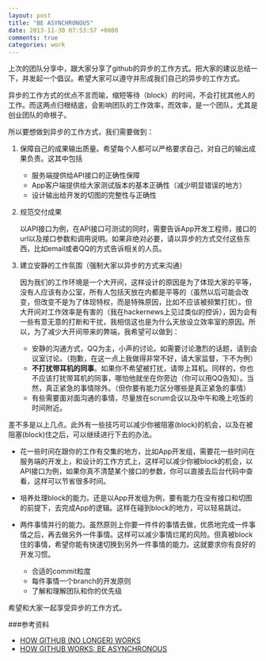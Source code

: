 ```yaml
---
layout: post
title: "BE ASYNCHRONOUS"
date: 2013-11-30 07:53:57 +0800
comments: true
categories: work
---
```

上次的团队分享中，跟大家分享了github的异步的工作方式。把大家的建议总结一下，并发起一个倡议。希望大家可以遵守并形成我们自己的异步的工作方式。

异步的工作方式的优点不言而喻，缩短等待（block）的时间，不会打扰其他人的工作。而这两点归根结底，会影响团队的工作效率，而效率，是一个团队，尤其是创业团队的命根子。

所以要想做到异步的工作方式，我们需要做到：

1. 保障自己的成果输出质量。希望每个人都可以严格要求自己，对自己的输出成果负责。这其中包括
	* 服务端提供给API接口的正确性保障
	* App客户端提供给大家测试版本的基本正确性（减少明显错误的地方）
	* 设计输出给开发的切图的完整性与正确性
2. 规范交付成果

	以API接口为例，在API接口可测试的同时，需要告诉App开发工程师，接口的url以及接口参数和调用说明。如果非绝对必要，请以异步的方式交付这些东西，比如email或者QQ的方式告诉相关的人员。
3. 建立安静的工作氛围（强制大家以异步的方式来沟通）

	因为我们的工作环境是一个大开间，这样设计的原因是为了体现大家的平等，没有人应该有办公室，所有人包括天放在内都是平等的（虽然以后可能会改变，但改变不是为了体现特权，而是特殊原因，比如不应该被频繁打扰）。但大开间对工作效率是有害的（我在hackernews上见过类似的控诉），因为会有一些有意无意的打断和干扰，我相信这也是为什么天放设立效率室的原因。所以，为了减少大开间带来的弊端，我希望可以做到：
	* 安静的沟通方式，QQ为主，小声的讨论。如需要讨论激烈的话题，请到会议室讨论。（抱歉，在这一点上我做得非常不好，请大家监督，下不为例）
	* **不打扰带耳机的同事**。如果你不希望被打扰，请带上耳机。同样的，你也不应该打扰带耳机的同事，哪怕他就坐在你旁边（你可以用QQ告知）。当然，真正紧急的事情除外。（但你要有能力区分哪些是真正紧急的事情）
	* 有些需要面对面沟通的事情，尽量放在scrum会议以及中午和晚上吃饭的时间附近。

差不多是以上几点。此外有一些技巧可以减少你被阻塞(block)的机会，以及在被阻塞(block)住之后，可以继续进行下去的办法。

* 花一些时间在跟你的工作有交集的地方，比如App开发组，需要花一些时间在服务端的开发上，和设计的工作方式上，这样可以减少你被block的机会，以API接口为例，如果你真不清楚某个接口的参数，你可以直接去后台代码中查看，这样可以节省很多时间。

* 培养处理block的能力。还是以App开发组为例，要有能力在没有接口和切图的前提下，去完成App的逻辑。这样在碰到block的地方，可以轻易跳过。

* 两件事情并行的能力。虽然原则上你要一件件的事情去做，优质地完成一件事情之后，再去做另外一件事情。这样可以减少事情烂尾的风险。但真被block住的事情，希望你能有快速切换到另外一件事情的能力。这就要求你有良好的开发习惯。
	* 合适的commit粒度
	* 每件事情一个branch的开发原则
	* 了解和理解团队和你的优先级
	
希望和大家一起享受异步的工作方式。





###参考资料

* [HOW GITHUB (NO LONGER) WORKS](http://zachholman.com/talk/how-github-no-longer-works/)
* [HOW GITHUB WORKS: BE ASYNCHRONOUS](http://zachholman.com/posts/how-github-works-asynchronous/)
